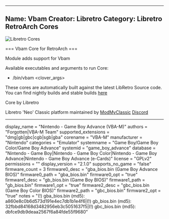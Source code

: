 -----------------------
Name: Vbam
Creator: Libretro
Category: Libretro RetroArch Cores
-----------------------
![Libretro Cores](https://modmyclassic.com/wp-content/uploads/2020/06/LibRetroNeoCoresSmall.png)

=== Vbam Core for RetroArch ===

Module adds support for Vbam

Available executables and arguments to run Core:
- /bin/vbam <rom> <clover_args>

These cores are automatically built against the latest LibRetro Source code. You can find nightly builds and stable builds [here](https://modmyclassic.com/hmodcores)

Core by Libretro

Libretro 'Neo' Classic platform maintained by [ModMyClassic](https://modmyclassic.com) [Discord](https://modmyclassic.com/discord)

-----------------------

display_name = "Nintendo - Game Boy Advance (VBA-M)"
authors = "Forgotten|VBA-M Team"
supported_extensions = "dmg|gb|gbc|cgb|sgb|gba"
corename = "VBA-M"
manufacturer = "Nintendo"
categories = "Emulator"
systemname = "Game Boy/Game Boy Color/Game Boy Advance"
systemid = "game_boy_advance"
database = "Nintendo - Game Boy|Nintendo - Game Boy Color|Nintendo - Game Boy Advance|Nintendo - Game Boy Advance (e-Cards)"
license = "GPLv2"
permissions = ""
display_version = "2.1.0"
supports_no_game = "false"
firmware_count = 3
firmware0_desc = "gba_bios.bin (Game Boy Advance BIOS)"
firmware0_path = "gba_bios.bin"
firmware0_opt = "true"
firmware1_desc = "gb_bios.bin (Game Boy BIOS)"
firmware1_path = "gb_bios.bin"
firmware1_opt = "true"
firmware2_desc = "gbc_bios.bin (Game Boy Color BIOS)"
firmware2_path = "gbc_bios.bin"
firmware2_opt = "true"
notes = "(!) gba_bios.bin (md5): a860e8c0b6d573d191e4ec7db1b1e4f6|(!) gb_bios.bin (md5): 32fbbd84168d3482956eb3c5051637f5|(!) gbc_bios.bin (md5): dbfce9db9deaa2567f6a84fde55f9680"
